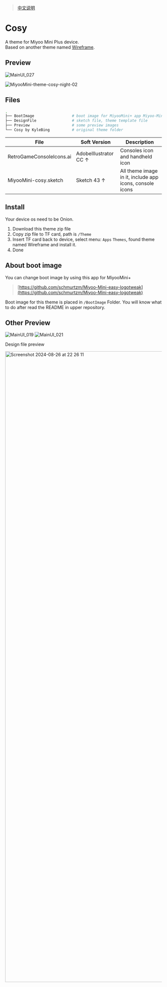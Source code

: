 > [中文说明](./README_zh.md)

# Cosy

A theme for Miyoo Mini Plus device.  
Based on another theme named [Wireframe](https://github.com/KyleBing/onion-theme-wireframe).


## Preview

![MainUI_027](https://github.com/user-attachments/assets/22d4353a-6533-4481-9d7c-d01f64f12e72)

![MiyooMini-theme-cosy-night-02](https://github.com/user-attachments/assets/5fbc8b10-8975-4b47-a45c-847de0851132)



## Files

```bash
.
├── BootImage                 # boot image for MiyooMini+ app Miyoo-Mini-easy-logotweak to use, can change MiyooMini+'s boot image
├── DesignFile                # sketch file, theme template file
├── Preview                   # some preview images
└── Cosy by KyleBing          # original theme folder

```

| File                     | Soft Version          | Description                                             |
|--------------------------|-----------------------|---------------------------------------------------------|
| RetroGameConsoleIcons.ai | AdobeIllustrator CC ↑ | Consoles icon and handheld icon                         |
| MiyooMini-cosy.sketch    | Sketch 43 ↑           | All theme image in it, include app icons, console icons |


## Install

Your device os need to be Onion.

1. Download this theme zip file
2. Copy zip file to TF card, path is `/Theme`
3. Insert TF card back to device, select menu: `Apps` `Themes`, found theme named Wireframe and install it.
4. Done


## About boot image

You can change boot image by using this app for MiyooMini+

> [https://github.com/schmurtzm/Miyoo-Mini-easy-logotweak](https://github.com/schmurtzm/Miyoo-Mini-easy-logotweak)

Boot image for this theme is placed in `/BootImage` Folder. You will know what to do after read the README in upper repository.

## Other Preview

![MainUI_019](https://github.com/user-attachments/assets/16c4f47d-dcc7-444b-bddc-8bf8e9983317)
![MainUI_021](https://github.com/user-attachments/assets/c0b7a513-1821-4ddd-a95b-9dab385b9484)


Design file preview

<img width="2032" alt="Screenshot 2024-08-26 at 22 26 11" src="https://github.com/user-attachments/assets/4ff62c69-059e-4a1e-a69b-dbf24df82463">


